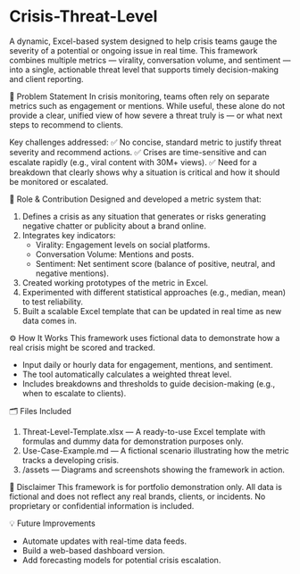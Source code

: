 # Crisis-Threat-Level
A dynamic, Excel-based system designed to help crisis teams gauge the severity of a potential or ongoing issue in real time. This framework combines multiple metrics — virality, conversation volume, and sentiment — into a single, actionable threat level that supports timely decision-making and client reporting.

📌 Problem Statement
In crisis monitoring, teams often rely on separate metrics such as engagement or mentions. While useful, these alone do not provide a clear, unified view of how severe a threat truly is — or what next steps to recommend to clients.

Key challenges addressed:
✅ No concise, standard metric to justify threat severity and recommend actions.
✅ Crises are time-sensitive and can escalate rapidly (e.g., viral content with 30M+ views).
✅ Need for a breakdown that clearly shows why a situation is critical and how it should be monitored or escalated.

👤 Role & Contribution
Designed and developed a metric system that:
1. Defines a crisis as any situation that generates or risks generating negative chatter or publicity about a brand online.
2. Integrates key indicators:
	- Virality: Engagement levels on social platforms.
	- Conversation Volume: Mentions and posts.
	- Sentiment: Net sentiment score (balance of positive, neutral, and negative mentions).
3. Created working prototypes of the metric in Excel.
4. Experimented with different statistical approaches (e.g., median, mean) to test reliability.
5. Built a scalable Excel template that can be updated in real time as new data comes in.

⚙️ How It Works
This framework uses fictional data to demonstrate how a real crisis might be scored and tracked.
- Input daily or hourly data for engagement, mentions, and sentiment.
- The tool automatically calculates a weighted threat level.
- Includes breakdowns and thresholds to guide decision-making (e.g., when to escalate to clients).


🗂️ Files Included
1. Threat-Level-Template.xlsx — A ready-to-use Excel template with formulas and dummy data for demonstration purposes only.
2. Use-Case-Example.md — A fictional scenario illustrating how the metric tracks a developing crisis. 
3. /assets — Diagrams and screenshots showing the framework in action.

🚫 Disclaimer
This framework is for portfolio demonstration only. All data is fictional and does not reflect any real brands, clients, or incidents. No proprietary or confidential information is included.


💡 Future Improvements
- Automate updates with real-time data feeds.
- Build a web-based dashboard version.
- Add forecasting models for potential crisis escalation.
